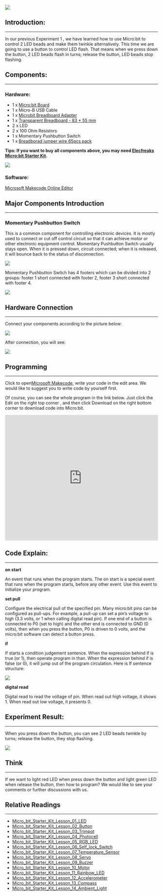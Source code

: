 ![](https://i.imgur.com/Me2E8uP.jpg)  

## Introduction:    
---  

In our previous Experiment 1 , we have learned how to use Micro:bit to control 2 LED beads and make them twinkle alternatively. This time we are going to use a button to control LED flash. That means when we press down the button, 2 LED beads flash in turns; release the button, LED beads stop flashing.  


## Components:    
---  

### Hardware:   

- 1 x [Micro:bit Board](http://www.elecfreaks.com/estore/bbc-micro-bit-board-for-coding-programming.html)   
- 1 x Micro-B USB Cable   
- 1 x [Microbit Breadboard Adapter](http://www.elecfreaks.com/estore/microbit-breadboard-adapter.html)  
- 1 x [Transparent Breadboard - 83 * 55 mm](http://www.elecfreaks.com/estore/transparent-breadboard-83-55-mm.html)  
- 2 x LED  
- 2 x 100 Ohm Resistors  
- 1 x Momentary Pushbutton Switch   
- 1 x [Breadborad jumper wire 65pcs pack](http://www.elecfreaks.com/estore/breadborad-jumper-wire-65pcs-pack.html)   

**Tips: If you want to buy all components above, you may need [Elecfreaks Micro:bit Starter Kit](http://www.elecfreaks.com/estore/elecfreaks-micro-bit-starter-kit-795.html).**   

![](https://i.imgur.com/W4tseua.jpg)  

### Software:  

[Microsoft Makecode Online Editor](https://makecode.microbit.org/)  


## Major Components Introduction     
---

### Momentary Pushbutton Switch    

This is a common component for controlling electronic devices. It is mostly used to connect or cut off control circuit so that it can achieve motor or other electronic equipment control.
Momentary Pushbutton Switch usually stays open. When it is pressed down, circuit connected; when it is released, it will bounce back to the status of disconnection.   

![](https://i.imgur.com/IO2KzaW.jpg)   

Momentary Pushbutton Switch has 4 footers which can be divided into 2 groups: footer 1 short connected with footer 2, footer 3 short connected with footer 4.   

![](https://i.imgur.com/OgWZfBQ.jpg)   


## Hardware Connection     
---

Connect your components according to the picture below:   

![](https://i.imgur.com/qXKoSN4.jpg) 

After connection, you will see:

![](https://i.imgur.com/uGLigLh.jpg)


## Programming     
---

Click to open[Microsoft Makecode](https://makecode.microbit.org/), write your code in the edit area. We would like to suggest you to write code by yourself first.

Of course, you can see the whole program in the link below. Just click the Edit on the right top corner , and then click Download on the right bottom corner to download code into Micro:bit.


<div style="position:relative;height:0;padding-bottom:81.97%;overflow:hidden;"><iframe style="position:absolute;top:0;left:0;width:100%;height:100%;" src="https://makecode.microbit.org/---run?id=_6sjLfwXVhaxg" allowfullscreen="allowfullscreen" sandbox="allow-popups allow-forms allow-scripts allow-same-origin" frameborder="0"></iframe></div>


## Code Explain:     
---

**on start**

An event that runs when the program starts.
The on start is a special event that runs when the program starts, before any other event. Use this event to initialize your program.

**set pull**

Configure the electrical pull of the specified pin.
Many micro:bit pins can be configured as pull-ups. For example, a pull-up can set a pin’s voltage to high (3.3 volts, or 1 when calling digital read pin). If one end of a button is connected to P0 (set to high) and the other end is connected to GND (0 volts), then when you press the button, P0 is driven to 0 volts, and the micro:bit software can detect a button press.

**if**

If starts a condition judgement sentence. When the expression behind if is true (or 1), then operate program in than. When the expression behind if is false (or 0), it will jump out of the program circulation. Here is If sentence structure:

![](https://i.imgur.com/IrqTK6y.jpg)

**digital read**

Digital read to read the voltage of pin. When read out high voltage, it shows 1. When read out low voltage, it presents 0.


## Experiment Result:    
---

When you press down the button, you can see 2 LED beads twinkle by turns; release the button, they stop flashing.

![](https://i.imgur.com/7w5yp6z.gif)


## Think  
---

If we want to light red LED when press down the button and light green LED when release the button, then how to program? We would like to see your comments or further discussions with us. 


## Relative Readings
---


- [Micro_bit_Starter_Kit_Lesson_01_LED](/Micro_bit_Starter_Kit_Lesson_01_LED/)    
- [Micro_bit_Starter_Kit_Lesson_02_Button](/Micro_bit_Starter_Kit_Lesson_02_Button/)   
- [Micro_bit_Starter_Kit_Lesson_03_Trimpot](/Micro_bit_Starter_Kit_Lesson_03_Trimpot/)   
- [Micro_bit_Starter_Kit_Lesson_04_Photocell](/Micro_bit_Starter_Kit_Lesson_04_Photocell/)   
- [Micro_bit_Starter_Kit_Lesson_05_RGB_LED](/Micro_bit_Starter_Kit_Lesson_05_RGB_LED/)   
- [Micro_bit_Starter_Kit_Lesson_06_Self_lock_Switch](/Micro_bit_Starter_Kit_Lesson_06_Self_lock_Switch/)   
- [Micro_bit_Starter_Kit_Lesson_07_Temperature_Sensor](/Micro_bit_Starter_Kit_Lesson_07_Temperature_Sensor/)   
- [Micro_bit_Starter_Kit_Lesson_08_Servo](/Micro_bit_Starter_Kit_Lesson_08_Servo/)   
- [Micro_bit_Starter_Kit_Lesson_09_Buzzer](/Micro_bit_Starter_Kit_Lesson_09_Buzzer/)   
- [Micro_bit_Starter_Kit_Lesson_10_Motor](Micro_bit_Starter_Kit_Lesson_10_Motor)   
- [Micro_bit_Starter_Kit_Lesson_11_Rainbow_LED](/Micro_bit_Starter_Kit_Lesson_11_Rainbow_LED/)   
- [Micro_bit_Starter_Kit_Lesson_12_Accelerometer](/Micro_bit_Starter_Kit_Lesson_12_Accelerometer/)   
- [Micro_bit_Starter_Kit_Lesson_13_Compass](/Micro_bit_Starter_Kit_Lesson_13_Compass/)   
- [Micro_bit_Starter_Kit_Lesson_14_Ambient_Light](/Micro_bit_Starter_Kit_Lesson_14_Ambient_Light/)   


